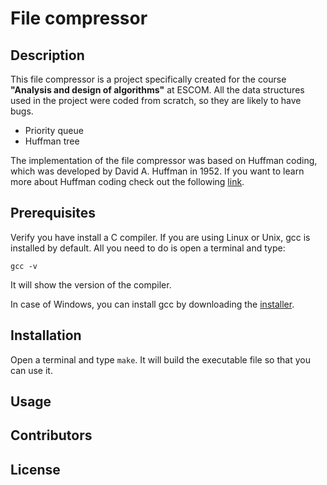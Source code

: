 # File compressor

## Description
This file compressor is a project specifically created for the course **"Analysis and design of algorithms"** at ESCOM. 
All the data structures used in the project were coded from scratch, so they are likely to have bugs.
- Priority queue
- Huffman tree

The implementation of the file compressor was based on Huffman coding, which was developed by David A. Huffman in 1952. If you want to learn more about Huffman coding check out the following [link](https://en.wikipedia.org/wiki/Huffman_coding).

## Prerequisites
Verify you have install a C compiler.
If you are using Linux or Unix, gcc is installed by default.
All you need to do is open a terminal and type:
```
gcc -v
```
It will show the version of the compiler.

In case of Windows, you can install gcc by downloading the [installer](https://gcc.gnu.org/).

## Installation
Open a terminal and type `make`. It will build the executable file so that you can use it.
## Usage

## Contributors
## License
